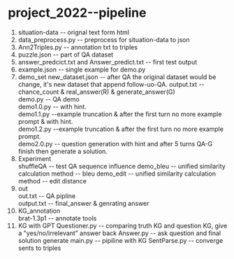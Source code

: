 # project_2022--pipeline
1. situation-data -- orignal text form html
2. data_preprocess.py -- preprocess for situation-data to json
3. Ann2Triples.py -- annotation txt to triples
4. puzzle.json -- part of QA dataset
5. answer_predcict.txt and Answer_predict.txt -- first test output
6. example.json -- single example for demo.py
7. demo_set
    new_dataset.json -- after QA the original dataset would be change, it's new dataset that append follow-uo-QA. 
    output.txt -- chance_count & real_answer(R) & generate_answer(G)  
    demo.py -- QA demo  
    demo1.0.py -- with hint.  
    demo1.1.py --example truncation & after the first turn no more example prompt & with hint.  
    demo1.2.py --example truncation & after the first turn no more example prompt.    
    demo2.0.py -- question generation with hint and after 5 turns QA-G finish then generate a solution.     
8. Experiment  
    shuffleQA -- test QA sequence influence
    demo_bleu -- unified similarity calculation method -- bleu
    demo_edit -- unified similarity calculation method -- edit distance
9. out  
    out.txt -- QA pipline  
    output.txt -- final_answer & genrating answer
10. KG_annotation  
    brat-1.3p1 -- annotate tools 
11. KG with GPT 
    Questioner.py -- comparing truth KG and question KG, give a "yes/no/irrelevant" answer back
    Answer.py -- ask question and final solution generate
    main.py -- pipiline with KG 
    SentParse.py -- converge sents to triples
    